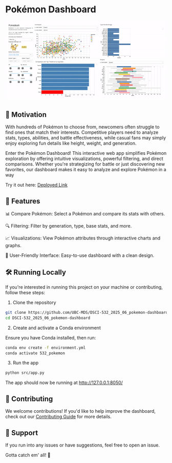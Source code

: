 # Pokémon Dashboard

![m2-pokedash](/img/demo.gif)


## 🚀 Motivation

With hundreds of Pokémon to choose from, newcomers often struggle to find ones that match their interests. Competitive players need to analyze stats, types, abilities, and battle effectiveness, while casual fans may simply enjoy exploring fun details like height, weight, and generation.

Enter the Pokémon Dashboard! This interactive web app simplifies Pokémon exploration by offering intuitive visualizations, powerful filtering, and direct comparisons. Whether you're strategizing for battle or just discovering new favorites, our dashboard makes it easy to analyze and explore Pokémon in a way

Try it out here: [Deployed Link](https://dsci-532-2025-06-pokemon-dashboard.onrender.com/)

## 🌟 Features

📊 Compare Pokémon: Select a Pokémon and compare its stats with others.

🔍 Filtering: Filter by generation, type, base stats, and more.

📈 Visualizations: View Pokémon attributes through interactive charts and graphs.

🎯 User-Friendly Interface: Easy-to-use dashboard with a clean design.

## 🛠️ Running Locally

If you're interested in running this project on your machine or contributing, follow these steps:

1. Clone the repository

```sh
git clone https://github.com/UBC-MDS/DSCI-532_2025_06_pokemon-dashboard.git
cd DSCI-532_2025_06_pokemon-dashboard
```

2. Create and activate a Conda environment

Ensure you have Conda installed, then run:
```sh
conda env create -f environment.yml
conda activate 532_pokemon
```

3. Run the app

```sh
python src/app.py
```

The app should now be running at http://127.0.0.1:8050/

## 🤝 Contributing

We welcome contributions! If you'd like to help improve the dashboard, check out our [Contributing Guide](https://github.com/UBC-MDS/DSCI-532_2025_06_pokemon-dashboard/blob/main/CONTRIBUTING.md) for more details.

## 📩 Support

If you run into any issues or have suggestions, feel free to open an issue.

Gotta catch em' all! 🎉
